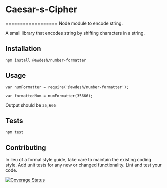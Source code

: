 # Caesar-s-Cipher 
==================
Node module to encode string. 

A small library that encodes string by shifting characters in a string.

## Installation

  `npm install @awdesh/number-formatter`

## Usage

    var numFormatter = require('@awdesh/number-formatter');

    var formattedNum = numFormatter(35666);
  
  
  Output should be `35,666`


## Tests

  `npm test`

## Contributing

In lieu of a formal style guide, take care to maintain the existing coding style. Add unit tests for any new or changed functionality. Lint and test your code.

[![Coverage Status](https://coveralls.io/repos/Awdesh/number-formatter/badge.svg?branch=master&service=github)](https://coveralls.io/github/Awdesh/number-formatter?branch=master)
